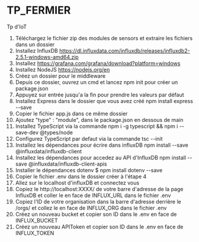 # TP_FERMIER
Tp d'IoT


1. Téléchargez le fichier zip des modules de sensors et extraire les fichiers dans un dossier
2. Installez InfluxDB https://dl.influxdata.com/influxdb/releases/influxdb2-2.5.1-windows-amd64.zip
3. Installez https://grafana.com/grafana/download?platform=windows
4. Installez NodeJS https://nodejs.org/en
5. Créez un dossier pour le middleware
6. Depuis ce dossier, ouvrez un cmd et lancez npm init pour créer un package.json
7. Appuyez sur entrée jusqu'a la fin pour prendre les valeurs par défaut
8. Installez Express dans le dossier que vous avez créé npm install express --save
9. Copier le fichier app.js dans ce même dossier
10. Ajoutez "type" : "module", dans le package.json en dessous de main
11. Installez TypeScript via la commande npm i -g typescript && npm i --save-dev @types/node
12. Configurez TypeScript par defaut via la commande tsc --init
13. Installez les dépendances pour écrire dans influxDB npm install --save @influxdata/influxdb-client
14. Installez les dépendances pour accedez au API d'InfluxDB npm install --save @influxdata/influxdb-client-apis
15. Installer le dépendances dotenv $ npm install dotenv --save
16. Copier le fichier .env dans le dossier créer à l'étape 4
17. Allez sur le localhost d'influxDB et connectez vous
17. Copiez le http://localhost:XXXX/ de votre barre d'adresse de la page InfluxDB et coller le en face de INFLUX_URL dans le fichier .env
18. Copiez l'ID de votre organisation dans la barre d'adresse derrière le /orgs/ et collez le en face de INFLUX_ORG dans le fichier .env
19. Créez un nouveau bucket et copier son ID dans le .env en face de INFLUX_BUCKET
20. Créez un nouveau APIToken et copier son ID dans le .env en face de INFLUX_TOKEN
